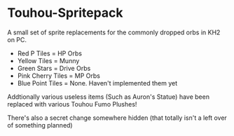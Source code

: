 # Touhou-Spritepack
A small set of sprite replacements for the commonly dropped orbs in KH2 on PC.

- Red P Tiles = HP Orbs
- Yellow Tiles = Munny
- Green Stars = Drive Orbs
- Pink Cherry Tiles = MP Orbs
- Blue Point Tiles = None. Haven't implemented them yet

Addtionally various useless items (Such as Auron's Statue) have been replaced with various Touhou Fumo Plushes!

There's also a secret change somewhere hidden (that totally isn't a left over of something planned)
